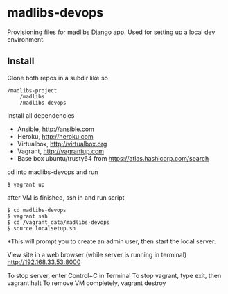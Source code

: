 # madlibs-devops
Provisioning files for madlibs Django app.
Used for setting up a local dev environment.

## Install

Clone both repos in a subdir like so

    /madlibs-project
        /madlibs
        /madlibs-devops

Install all dependencies

  - Ansible, http://ansible.com
  - Heroku, http://heroku.com
  - Virtualbox, http://virtualbox.org
  - Vagrant, http://vagrantup.com 
  - Base box ubuntu/trusty64 from https://atlas.hashicorp.com/search

cd into madlibs-devops and run

    $ vagrant up

after VM is finished, ssh in and run script

    $ cd madlibs-devops
    $ vagrant ssh
    $ cd /vagrant_data/madlibs-devops
    $ source localsetup.sh

*This will prompt you to create an admin user, then start the local server.

View site in a web browser (while server is running in terminal)
    http://192.168.33.53:8000

To stop server, enter Control+C in Terminal
To stop vagrant, type exit, then vagrant halt
To remove VM completely, vagrant destroy